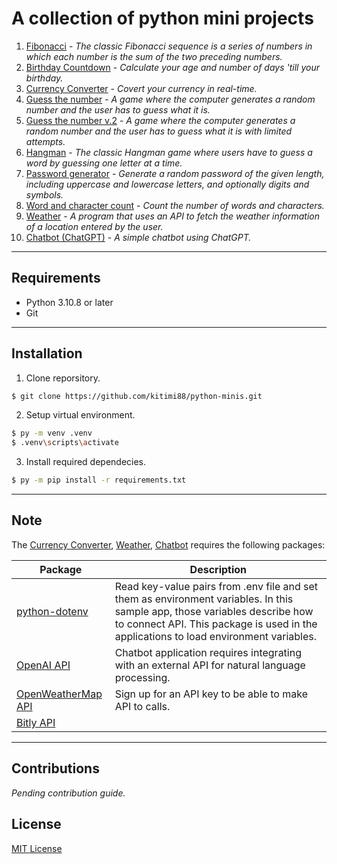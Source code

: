 # A collection of python mini projects

1. [Fibonacci](./fibonacci.py) - _The classic Fibonacci sequence is a series of numbers in which each number is the sum of the two preceding numbers._
2. [Birthday Countdown](./birthday_countdown.py) - _Calculate your age and number of days 'till your birthday._
3. [Currency Converter](./currency_convert.py) - _Covert your currency in real-time._
4. [Guess the number](./guess_num.py) - _A game where the computer generates a random number and the user has to guess what it is._
5. [Guess the number v.2](./guess_num_2.py) - _A game where the computer generates a random number and the user has to guess what it is with limited attempts._
6. [Hangman](./hangman.py) - _The classic Hangman game where users have to guess a word by guessing one letter at a time._
7. [Password generator](./password_gen.py) - _Generate a random password of the given length, including uppercase and lowercase letters, and optionally digits and symbols._
8. [Word and character count](./word_count.py) - _Count the number of words and characters._
9. [Weather](./weather.py) - _A program that uses an API to fetch the weather information of a location entered by the user._
10. [Chatbot (ChatGPT)](./chatbot.py) - _A simple chatbot using ChatGPT._
---

## Requirements
- Python 3.10.8 or later
- Git

---
## Installation
1. Clone reporsitory.

```bash
$ git clone https://github.com/kitimi88/python-minis.git
```

2. Setup virtual environment.

```bash
$ py -m venv .venv
$ .venv\scripts\activate
```

3. Install required dependecies.

```bash
$ py -m pip install -r requirements.txt
```

---
## Note

The [Currency Converter](./currency_convert.py), [Weather](./weather.py), [Chatbot](./chatbot.py) requires the following packages:

| Package | Description |
| ------- | ----------- |
|[python-dotenv](https://pypi.org/project/python-dotenv/) |Read key-value pairs from .env file and set them as environment variables. In this sample app, those variables describe how to connect API. This package is used in the applications to load environment variables.|
| [OpenAI API](https://pypi.org/project/openai/) | Chatbot application requires integrating with an external API for natural language processing.
| [OpenWeatherMap API](https://home.openweathermap.org/users/sign_up) | Sign up for an API key to be able to make API to calls. 
|[Bitly API](https://dev.bitly.com/api-reference)|

---
## Contributions
_Pending contribution guide._

## License
[MIT License](./LICENSE)

